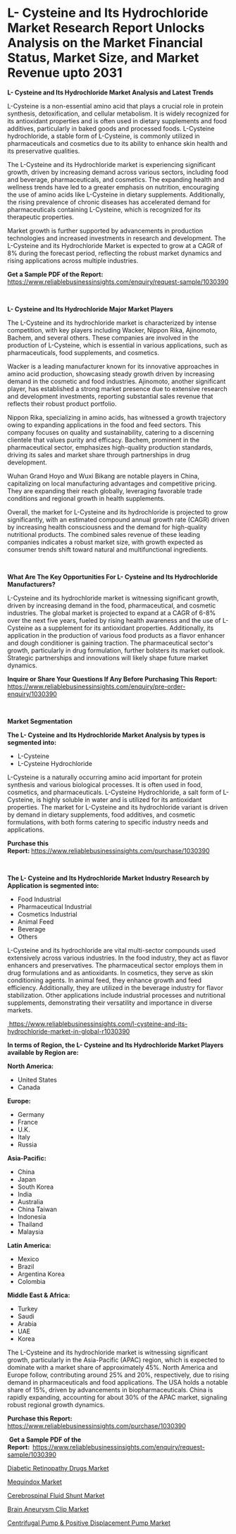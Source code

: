 <p><h1>L- Cysteine and Its Hydrochloride Market Research Report Unlocks Analysis on the Market Financial Status, Market Size, and Market Revenue upto 2031</h1></p><p><strong>L- Cysteine and Its Hydrochloride Market Analysis and Latest Trends</strong></p>
<p><p>L-Cysteine is a non-essential amino acid that plays a crucial role in protein synthesis, detoxification, and cellular metabolism. It is widely recognized for its antioxidant properties and is often used in dietary supplements and food additives, particularly in baked goods and processed foods. L-Cysteine hydrochloride, a stable form of L-Cysteine, is commonly utilized in pharmaceuticals and cosmetics due to its ability to enhance skin health and its preservative qualities.</p><p>The L-Cysteine and its Hydrochloride market is experiencing significant growth, driven by increasing demand across various sectors, including food and beverage, pharmaceuticals, and cosmetics. The expanding health and wellness trends have led to a greater emphasis on nutrition, encouraging the use of amino acids like L-Cysteine in dietary supplements. Additionally, the rising prevalence of chronic diseases has accelerated demand for pharmaceuticals containing L-Cysteine, which is recognized for its therapeutic properties.</p><p>Market growth is further supported by advancements in production technologies and increased investments in research and development. The L-Cysteine and its Hydrochloride Market is expected to grow at a CAGR of 8% during the forecast period, reflecting the robust market dynamics and rising applications across multiple industries.</p></p>
<p><strong>Get a Sample PDF of the Report:&nbsp;</strong> <a href="https://www.reliablebusinessinsights.com/enquiry/request-sample/1030390">https://www.reliablebusinessinsights.com/enquiry/request-sample/1030390</a></p>
<p>&nbsp;</p>
<p><strong>L- Cysteine and Its Hydrochloride Major Market Players</strong></p>
<p><p>The L-Cysteine and its hydrochloride market is characterized by intense competition, with key players including Wacker, Nippon Rika, Ajinomoto, Bachem, and several others. These companies are involved in the production of L-Cysteine, which is essential in various applications, such as pharmaceuticals, food supplements, and cosmetics.</p><p>Wacker is a leading manufacturer known for its innovative approaches in amino acid production, showcasing steady growth driven by increasing demand in the cosmetic and food industries. Ajinomoto, another significant player, has established a strong market presence due to extensive research and development investments, reporting substantial sales revenue that reflects their robust product portfolio.</p><p>Nippon Rika, specializing in amino acids, has witnessed a growth trajectory owing to expanding applications in the food and feed sectors. This company focuses on quality and sustainability, catering to a discerning clientele that values purity and efficacy. Bachem, prominent in the pharmaceutical sector, emphasizes high-quality production standards, driving its sales and market share through partnerships in drug development.</p><p>Wuhan Grand Hoyo and Wuxi Bikang are notable players in China, capitalizing on local manufacturing advantages and competitive pricing. They are expanding their reach globally, leveraging favorable trade conditions and regional growth in health supplements.</p><p>Overall, the market for L-Cysteine and its hydrochloride is projected to grow significantly, with an estimated compound annual growth rate (CAGR) driven by increasing health consciousness and the demand for high-quality nutritional products. The combined sales revenue of these leading companies indicates a robust market size, with growth expected as consumer trends shift toward natural and multifunctional ingredients.</p></p>
<p>&nbsp;</p>
<p><strong>What Are The Key Opportunities For L- Cysteine and Its Hydrochloride Manufacturers?</strong></p>
<p><p>L-Cysteine and its hydrochloride market is witnessing significant growth, driven by increasing demand in the food, pharmaceutical, and cosmetic industries. The global market is projected to expand at a CAGR of 6-8% over the next five years, fueled by rising health awareness and the use of L-Cysteine as a supplement for its antioxidant properties. Additionally, its application in the production of various food products as a flavor enhancer and dough conditioner is gaining traction. The pharmaceutical sector's growth, particularly in drug formulation, further bolsters its market outlook. Strategic partnerships and innovations will likely shape future market dynamics.</p></p>
<p><strong>Inquire or Share Your Questions If Any Before Purchasing This Report:</strong> <a href="https://www.reliablebusinessinsights.com/enquiry/pre-order-enquiry/1030390">https://www.reliablebusinessinsights.com/enquiry/pre-order-enquiry/1030390</a></p>
<p>&nbsp;</p>
<p><strong>Market Segmentation</strong></p>
<p><strong>The L- Cysteine and Its Hydrochloride Market Analysis by types is segmented into:</strong></p>
<p><ul><li>L-Cysteine</li><li>L-Cysteine Hydrochloride</li></ul></p>
<p><p>L-Cysteine is a naturally occurring amino acid important for protein synthesis and various biological processes. It is often used in food, cosmetics, and pharmaceuticals. L-Cysteine Hydrochloride, a salt form of L-Cysteine, is highly soluble in water and is utilized for its antioxidant properties. The market for L-Cysteine and its hydrochloride variant is driven by demand in dietary supplements, food additives, and cosmetic formulations, with both forms catering to specific industry needs and applications.</p></p>
<p><strong>Purchase this Report:&nbsp;</strong><a href="https://www.reliablebusinessinsights.com/purchase/1030390">https://www.reliablebusinessinsights.com/purchase/1030390</a></p>
<p>&nbsp;</p>
<p><strong>The L- Cysteine and Its Hydrochloride Market Industry Research by Application is segmented into:</strong></p>
<p><ul><li>Food Industrial</li><li>Pharmaceutical Industrial</li><li>Cosmetics Industrial</li><li>Animal Feed</li><li>Beverage</li><li>Others</li></ul></p>
<p><p>L-Cysteine and its hydrochloride are vital multi-sector compounds used extensively across various industries. In the food industry, they act as flavor enhancers and preservatives. The pharmaceutical sector employs them in drug formulations and as antioxidants. In cosmetics, they serve as skin conditioning agents. In animal feed, they enhance growth and feed efficiency. Additionally, they are utilized in the beverage industry for flavor stabilization. Other applications include industrial processes and nutritional supplements, demonstrating their versatility and importance in diverse markets.</p></p>
<p><a href="https://www.reliablebusinessinsights.com/l-cysteine-and-its-hydrochloride-market-in-global-r1030390">&nbsp;https://www.reliablebusinessinsights.com/l-cysteine-and-its-hydrochloride-market-in-global-r1030390</a></p>
<p><strong>In terms of Region, the L- Cysteine and Its Hydrochloride Market Players available by Region are:</strong></p>
<p>
    <p> <strong> North America: </strong>
        <ul>
            <li>United States</li>
            <li>Canada</li>
        </ul>
        </p> 
    <p> <strong> Europe: </strong>
        <ul>
            <li>Germany</li>
            <li>France</li>
            <li>U.K.</li>
            <li>Italy</li>
            <li>Russia</li>
        </ul>
        </p> 
    <p> <strong> Asia-Pacific: </strong>
        <ul>
            <li>China</li>
            <li>Japan</li>
            <li>South Korea</li>
            <li>India</li>
            <li>Australia</li>
            <li>China Taiwan</li>
            <li>Indonesia</li>
            <li>Thailand</li>
            <li>Malaysia</li>
        </ul>
        </p> 
    <p> <strong> Latin America: </strong>
        <ul>
            <li>Mexico</li>
            <li>Brazil</li>
            <li>Argentina Korea</li>
            <li>Colombia</li>
        </ul>
        </p> 
    <p> <strong> Middle East & Africa: </strong>
        <ul>
            <li>Turkey</li>
            <li>Saudi</li>
            <li>Arabia</li>
            <li>UAE</li>
            <li>Korea</li>
        </ul>
    </p>
    </p>
<p><p>The L-Cysteine and its hydrochloride market is witnessing significant growth, particularly in the Asia-Pacific (APAC) region, which is expected to dominate with a market share of approximately 45%. North America and Europe follow, contributing around 25% and 20%, respectively, due to rising demand in pharmaceuticals and food applications. The USA holds a notable share of 15%, driven by advancements in biopharmaceuticals. China is rapidly expanding, accounting for about 30% of the APAC market, signaling robust regional growth dynamics.</p></p>
<p><strong>Purchase this Report: </strong><a href="https://www.reliablebusinessinsights.com/purchase/1030390">https://www.reliablebusinessinsights.com/purchase/1030390</a></p>
<p>&nbsp;<strong>Get a Sample PDF of the Report:&nbsp;&nbsp;</strong><a href="https://www.reliablebusinessinsights.com/enquiry/request-sample/1030390">https://www.reliablebusinessinsights.com/enquiry/request-sample/1030390</a></p>
<p><strong></strong></p>
<p><p><a href="https://www.linkedin.com/pulse/strategic-market-insights-navigating-global-diabetic-retinopathy-yucge?trackingId=THsuuEEoSTW5egdV6X4aFw%3D%3D">Diabetic Retinopathy Drugs Market</a></p><p><a href="https://www.linkedin.com/pulse/mequindox-industry-insights-report-analyzing-market-trends-8yuve?trackingId=T93OHLeuTLKH%2Bg9KYmRBoQ%3D%3D">Mequindox Market</a></p><p><a href="https://www.linkedin.com/pulse/global-market-pulse-trends-growth-analysis-cerebrospinal-fluid-cgj3e?trackingId=jbhKYDb0Ty%2BWHhNfeXL%2F0Q%3D%3D">Cerebrospinal Fluid Shunt Market</a></p><p><a href="https://www.linkedin.com/pulse/brain-aneurysm-clip-market-share-analysis-growth-trends-forecasts-7s6se?trackingId=NMV4YMixRkSK9m6I%2BIyFkQ%3D%3D">Brain Aneurysm Clip Market</a></p><p><a href="https://github.com/qrkceaah30/Market-Research-Report-List-2/blob/main/centrifugal-pump-positive-displacement-pump-market.md">Centrifugal Pump & Positive Displacement Pump Market</a></p></p>